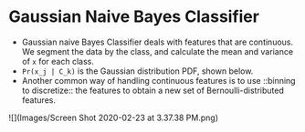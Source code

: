# Gaussian Naive Bayes Classifier

* Gaussian naive Bayes Classifier deals with features that are continuous. We segment the data by the class, and calculate the mean and variance of `x` for each class.
* `Pr(x_j | C_k)` is the Gaussian distribution PDF, shown below.
* Another common way of handling continuous features is to use ::binning to discretize:: the features to obtain a new set of Bernoulli-distributed features.

![](Images/Screen Shot 2020-02-23 at 3.37.38 PM.png)
